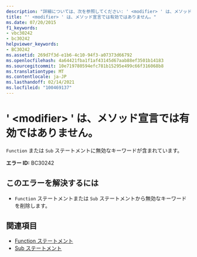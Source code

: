 ```yaml
---
description: "詳細については、次を参照してください: ' <modifier> ' は、メソッド宣言では有効ではありません"
title: "' <modifier> ' は、メソッド宣言では有効ではありません。"
ms.date: 07/20/2015
f1_keywords:
- vbc30242
- bc30242
helpviewer_keywords:
- BC30242
ms.assetid: 269d7f3d-e1b6-4c10-94f3-a07373d66792
ms.openlocfilehash: 4a64421fba1f1af43145d67aab88ef3501b14183
ms.sourcegitcommit: 10e719780594efc781b15295e499c66f316068b8
ms.translationtype: MT
ms.contentlocale: ja-JP
ms.lasthandoff: 02/14/2021
ms.locfileid: "100469137"
---
```

# <a name="modifier-is-not-valid-on-a-method-declaration"></a>' \<modifier> ' は、メソッド宣言では有効ではありません。

`Function` または `Sub` ステートメントに無効なキーワードが含まれています。  
  
 **エラー ID:** BC30242  
  
## <a name="to-correct-this-error"></a>このエラーを解決するには  
  
- `Function` ステートメントまたは `Sub` ステートメントから無効なキーワードを削除します。  
  
## <a name="see-also"></a>関連項目

- [Function ステートメント](../language-reference/statements/function-statement.md)
- [Sub ステートメント](../language-reference/statements/sub-statement.md)

